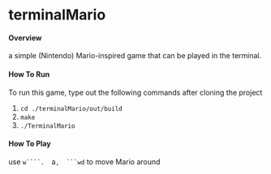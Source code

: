# terminalMario

#### Overview 
a simple (Nintendo) Mario-inspired game that can be played in the terminal. 


#### How To Run
To run this game, type out the following commands after cloning the project 

1. ```cd ./terminalMario/out/build ```
2. ```make ```
3. ```./TerminalMario ```

#### How To Play
use ```w````.  ```a````,  ```wd```` to move Mario around  
